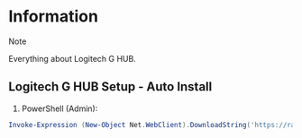 # Information

> [!NOTE]
> Everything about Logitech G HUB.

## Logitech G HUB Setup - Auto Install

1. PowerShell (Admin):

```powershell
Invoke-Expression (New-Object Net.WebClient).DownloadString('https://raw.githubusercontent.com/ByKsTv/Everything/main/Windows/Logitech_G_HUB/Download.ps1')

```
